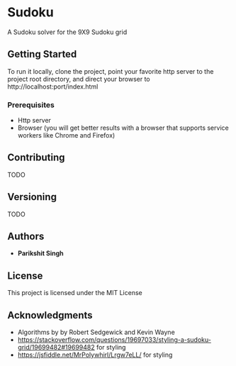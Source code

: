 # Sudoku

A Sudoku solver for the 9X9 Sudoku grid

## Getting Started

To run it locally, clone the project, point your favorite http server to the project root directory, and direct your browser to http://localhost:port/index.html

### Prerequisites

* Http server
* Browser (you will get better results with a browser that supports service workers like Chrome and Firefox)

## Contributing

TODO

## Versioning

TODO

## Authors

* **Parikshit Singh**

## License

This project is licensed under the MIT License

## Acknowledgments

* Algorithms by by Robert Sedgewick and Kevin Wayne
* https://stackoverflow.com/questions/19697033/styling-a-sudoku-grid/19699482#19699482 for styling
* https://jsfiddle.net/MrPolywhirl/Lrgw7eLL/ for styling
